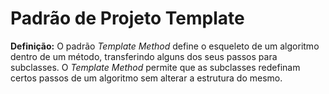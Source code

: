 # Padrão de Projeto Template

**Definição:** O padrão *Template Method* define o esqueleto de um algoritmo dentro de um método, transferindo alguns dos seus passos para subclasses. O *Template Method* permite que as subclasses redefinam certos passos de um algoritmo sem alterar a estrutura do mesmo.